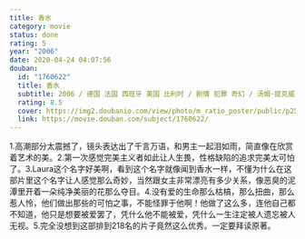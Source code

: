 ```yaml
---
title: 香水
category: movie
status: done
rating: 5
year: "2006"
date: 2020-04-24 04:07:56
douban:
  id: "1760622"
  title: 香水
  subtitle: 2006 / 德国 法国 西班牙 美国 比利时 / 剧情 犯罪 奇幻 / 汤姆·提克威 / 本·卫肖 艾伦·瑞克曼
  rating: 8.5
  cover: https://img2.doubanio.com/view/photo/m_ratio_poster/public/p2571500223.jpg
  link: https://movie.douban.com/subject/1760622/
---
```


1.高潮部分太震撼了，镜头表达出了千言万语，和男主一起泪如雨，简直像在欣赏着艺术的美。2.第一次感觉完美主义者如此让人生畏，性格缺陷的追求完美太可怕了。3.Laura这个名字好美啊，看到这个名字就像闻到香水一样，不懂为什么在这部片里这个名字让人感觉那么奇妙，当然跟女主非常漂亮有多少关系，像恶臭的泥潭里开着一朵纯净美丽的花那么夺目。4.没有爱的生命那么枯槁，那么扭曲，那么惹人怜，他们做出那些的可怕之事，不能怪罪于他啊！他做了这么多，连他自己都不知道，他只是想要被爱罢了，凭什么他不能被爱，凭什么一生注定被人遗忘被人无视。5.完全没想到这部排到218名的片子竟然这么优秀。一定要拜读原著。
